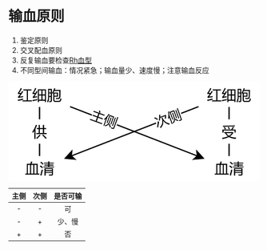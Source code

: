 # 输血原则

1. 鉴定原则
2. 交叉配血原则
3. 反复输血要检查[Rh血型](Rh血型.md)
4. 不同型间输血：情况紧急；输血量少、速度慢；注意输血反应

<img alt='交叉配血原则' src='交叉配血原则.png' align='middle' width="%100">

| 主侧 | 次侧 | 是否可输 |
|:----:|:----:|:--------:|
|  -   |  -   |    可    |
|  -   |  +   |  少、慢  |
|  +   |  +   |    否    |
